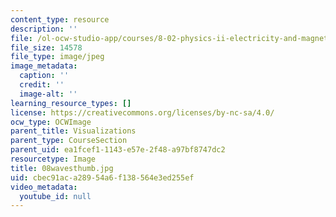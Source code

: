 ```yaml
---
content_type: resource
description: ''
file: /ol-ocw-studio-app/courses/8-02-physics-ii-electricity-and-magnetism-spring-2007/cbec91aca28954a6f138564e3ed255ef_08wavesthumb.jpg
file_size: 14578
file_type: image/jpeg
image_metadata:
  caption: ''
  credit: ''
  image-alt: ''
learning_resource_types: []
license: https://creativecommons.org/licenses/by-nc-sa/4.0/
ocw_type: OCWImage
parent_title: Visualizations
parent_type: CourseSection
parent_uid: ea1fcef1-1143-e57e-2f48-a97bf8747dc2
resourcetype: Image
title: 08wavesthumb.jpg
uid: cbec91ac-a289-54a6-f138-564e3ed255ef
video_metadata:
  youtube_id: null
---
```

